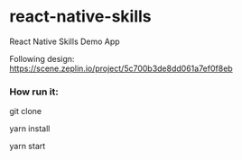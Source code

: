 # react-native-skills
React Native Skills Demo App

Following design: https://scene.zeplin.io/project/5c700b3de8dd061a7ef0f8eb

### How run it:

git clone 

yarn install

yarn start
